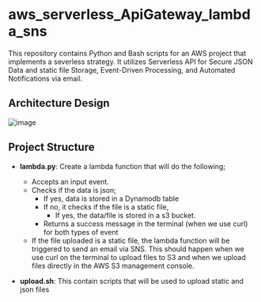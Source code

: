 # aws_serverless_ApiGateway_lambda_sns
This repository contains Python and Bash scripts for an AWS project that implements a severless strategy. It utilizes Serverless API for Secure JSON Data and static file Storage, Event-Driven Processing, and Automated Notifications via email.

## Architecture Design

![image](https://github.com/user-attachments/assets/ea02febd-2259-4b36-a457-c11a52e1e460)

## Project Structure
  
- **lambda.py**: Create a lambda function that will do the following;
  - Accepts an input event.
  - Checks if the data is json;
    - If yes, data is stored in a Dynamodb table
    - If no, it checks if the file is a static file,
      - If yes, the data/file is stored in a s3 bucket.
    - Returns a success message in the terminal (when we use curl) for both types of event
  - If the file uploaded is a static file, the lambda function will be triggered to send an email via SNS. This should happen when we use curl on the terminal to upload files to S3 and when we upload files directly in the AWS S3 management console. 



- **upload.sh**: This contain scripts that will be used to upload static and json files
